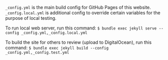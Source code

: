 `_config.yml` is the main build config for GitHub Pages of this website.
`_config.local.yml` is additional config to override certain variables for the purpose of local testing.

To run local web server, run this command:
`$ bundle exec jekyll serve --config _config.yml,_config.local.yml`

To build the site for others to review (upload to DigitalOcean), run this command:
`$ bundle exec jekyll build --config _config.yml,_config.test.yml`
